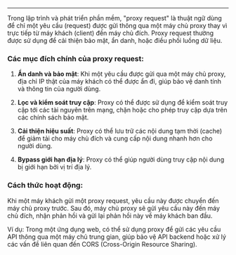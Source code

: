 
---
Trong lập trình và phát triển phần mềm, "proxy request" là thuật ngữ dùng để chỉ một yêu cầu (request) được gửi thông qua một máy chủ proxy thay vì trực tiếp từ máy khách (client) đến máy chủ đích. Proxy request thường được sử dụng để cải thiện bảo mật, ẩn danh, hoặc điều phối luồng dữ liệu.

### Các mục đích chính của proxy request:

1. **Ẩn danh và bảo mật**: Khi một yêu cầu được gửi qua một máy chủ proxy, địa chỉ IP thật của máy khách có thể được ẩn đi, giúp bảo vệ danh tính và thông tin của người dùng.
    
2. **Lọc và kiểm soát truy cập**: Proxy có thể được sử dụng để kiểm soát truy cập tới các tài nguyên trên mạng, chặn hoặc cho phép truy cập dựa trên các chính sách bảo mật.
    
3. **Cải thiện hiệu suất**: Proxy có thể lưu trữ các nội dung tạm thời (cache) để giảm tải cho máy chủ đích và cung cấp nội dung nhanh hơn cho người dùng.
    
4. **Bypass giới hạn địa lý**: Proxy có thể giúp người dùng truy cập nội dung bị giới hạn bởi vị trí địa lý.
    

### Cách thức hoạt động:

Khi một máy khách gửi một proxy request, yêu cầu này được chuyển đến máy chủ proxy trước. Sau đó, máy chủ proxy sẽ gửi yêu cầu này đến máy chủ đích, nhận phản hồi và gửi lại phản hồi này về máy khách ban đầu.

Ví dụ: Trong một ứng dụng web, có thể sử dụng proxy để gửi các yêu cầu API thông qua một máy chủ trung gian, giúp bảo vệ API backend  hoặc xử lý các vấn đề liên quan đến CORS (Cross-Origin Resource Sharing).